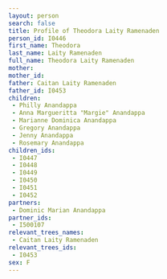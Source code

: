 ```yaml
---
layout: person
search: false
title: Profile of Theodora Laity Ramenaden
person_id: I0446
first_name: Theodora
last_name: Laity Ramenaden
full_name: Theodora Laity Ramenaden
mother: 
mother_id: 
father: Caitan Laity Ramenaden
father_id: I0453
children:
 - Philly Anandappa
 - Anna Margueritta "Margie" Anandappa
 - Marianne Dominica Anandappa
 - Gregory Anandappa
 - Jenny Anandappa
 - Rosemary Anandappa
children_ids:
 - I0447
 - I0448
 - I0449
 - I0450
 - I0451
 - I0452
partners:
 - Dominic Marian Anandappa
partner_ids:
 - I500107
relevant_trees_names:
 - Caitan Laity Ramenaden
relevant_trees_ids:
 - I0453
sex: F
---
```


